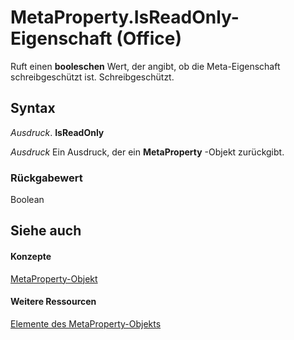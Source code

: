 
# MetaProperty.IsReadOnly-Eigenschaft (Office)

Ruft einen  **booleschen** Wert, der angibt, ob die Meta-Eigenschaft schreibgeschützt ist. Schreibgeschützt.


## Syntax

 _Ausdruck_. **IsReadOnly**

 _Ausdruck_ Ein Ausdruck, der ein **MetaProperty** -Objekt zurückgibt.


### Rückgabewert

Boolean


## Siehe auch


#### Konzepte


[MetaProperty-Objekt](4379d183-9b80-92d8-1dd0-ac9be400e366.md)
#### Weitere Ressourcen


[Elemente des MetaProperty-Objekts](http://msdn.microsoft.com/library/97df3875-dd87-03b8-44f6-a8804d5ee1bd%28Office.15%29.aspx)